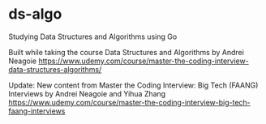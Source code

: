# ds-algo
Studying Data Structures and Algorithms using Go

Built while taking the course Data Structures and Algorithms by Andrei Neagoie https://www.udemy.com/course/master-the-coding-interview-data-structures-algorithms/

Update: New content from Master the Coding Interview: Big Tech (FAANG) Interviews by Andrei Neagoie and Yihua Zhang https://www.udemy.com/course/master-the-coding-interview-big-tech-faang-interviews
